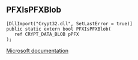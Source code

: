 ## PFXIsPFXBlob

```
[DllImport("Crypt32.dll", SetLastError = true)]
public static extern bool PFXIsPFXBlob(
   ref CRYPT_DATA_BLOB pPFX
);
```

[Microsoft documentation](https://docs.microsoft.com/en-us/windows/win32/api/wincrypt/nf-wincrypt-pfxispfxblob)
